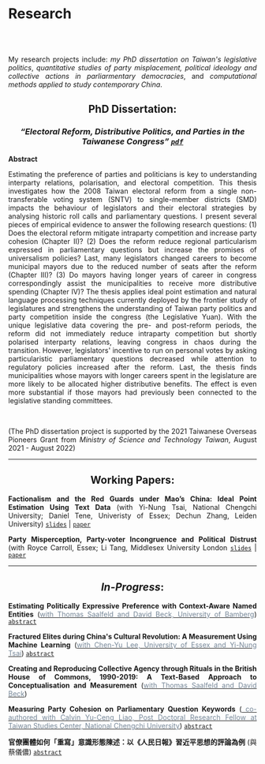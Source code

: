 # Research


<br/><br/>


<div style="text-align: justify">


My research projects include:  *my PhD dissertation on Taiwan's legislative politics*, *quantitative studies of party misplacement, political ideology and collective actions in parliarmentary democracies*, and *computational methods applied to study contemporary China*.  


</div>


<div style="text-align: center">

## PhD Dissertation: 

</div> 

<div style="text-align: center">

### ***“Electoral Reform, Distributive Politics, and Parties in the Taiwanese Congress” [`pdf`](https://raw.githack.com/davidycliao/phd-thesis/main/Yen_Chieh_Liao_PhD_Dissertation_Jan_2023.pdf)***  


<div style="text-align: justify">

**Abstract**

Estimating the preference of parties and politicians is key to understanding interparty relations, polarisation, and electoral competition. This thesis investigates how the 2008 Taiwan electoral reform from a single non-transferable voting system (SNTV) to single-member districts (SMD) impacts the behaviour of legislators and their electoral strategies by analysing historic roll calls and parliamentary questions. I present several pieces of empirical evidence to answer the following research questions: (1) Does the electoral reform mitigate intraparty competition and increase party cohesion (Chapter II)? (2) Does the reform reduce regional particularism expressed in parliamentary questions but increase the promises of universalism policies? Last, many legislators changed careers to become municipal mayors due to the reduced number of seats after the reform (Chapter III)? (3) Do mayors having longer years of career in congress correspondingly assist the municipalities to receive more distributive spending (Chapter IV)?  The thesis applies ideal point estimation and natural language processing techniques currently deployed by the frontier study of legislatures and strengthens the understanding of Taiwan party politics and party competition inside the congress (the Legislative Yuan). With the unique legislative data covering the pre- and post-reform periods, the reform did not immediately reduce intraparty competition but shortly polarised interparty relations, leaving congress in chaos during the transition. However, legislators' incentive to run on personal votes by asking particularistic parliamentary questions decreased while attention to regulatory policies increased after the reform. Last, the thesis finds municipalities whose mayors with longer careers spent in the legislature are more likely to be allocated higher distributive benefits. The effect is even more substantial if those mayors had previously been connected to the legislative standing committees. 


<!-- <p align="center">
<style>
img {
  border: 1px solid #ddd;
  border-radius: 4px;
  padding: 5px;
  width: 150px;
}
</style>
  <img width="500" height= "110"  src="https://raw.githack.com/davidycliao/erdp/main/paper/images/seven_legis.png" >
  <img width="500" height= "110" src="https://raw.githack.com/davidycliao/erdp/main/paper/images/partywhip_mean.png">
  <img width="500" height= "110"  src="https://raw.githack.com/davidycliao/erdp/main/paper/images/minor_postions_year.png">
  <img width="500" height= "110"  src="https://raw.githack.com/davidycliao/erdp/main/paper/images/major_postions_year.png" >

</p> -->

<br> 

(The PhD dissertation project is supported by the 2021 Taiwanese Overseas Pioneers Grant from *Ministry of Science and Technology Taiwan*, August 2021 - August 2022)

</div>

---


<div style="text-align: center">

## Working Papers: 

</div>

<div style="text-align: justify">

**Factionalism and the Red Guards under Mao’s China: Ideal Point Estimation Using Text Data** (with Yi-Nung Tsai, National Chengchi University; Daniel Tene, Univeristy of Essex;  Dechun Zhang, Leiden University) [`slides`](https://raw.githack.com/davidycliao/redguards/master/slides/slides.pdf) | [`paper`](https://papers.ssrn.com/sol3/papers.cfm?abstract_id=4200926)

**Party Misperception, Party-voter Incongruence and Political Distrust** (with Royce Carroll, Essex; Li Tang, Middlesex University London [`slides`]() | [`paper`](https://raw.githack.com/davidycliao/figures/master/Party_Misperception__Party_voter_Incongruence_and_Political_Distrust.pdf) 
</div>

---

<div style="text-align: center">

## *In-Progress*: 

</div>

<div style="text-align: justify">


**Estimating Politically Expressive Preference with Context-Aware Named Entities** ([<span style="color:#778899">with Thomas Saalfeld and David Beck, University of Bamberg</span>](https://projectlacan.wordpress.com))  [`abstract`](https://davidycliao.github.io/2023/01/namedentities/)



**Fractured Elites during China's Cultural Revolution: A Measurement Using Machine Learning** ([<span style="color:#778899">with Chen-Yu Lee, University of Essex and Yi-Nung Tsai</span>](https://projectlacan.wordpress.com))  [`abstract`](https://davidycliao.github.io/2023/01/fracturedelite/)


**Creating and Reproducing Collective Agency through Rituals in the British House of Commons, 1990-2019: A Text-Based Approach to Conceptualisation and Measurement**  ([<span style="color:#778899">with Thomas Saalfeld and David Beck</span>](https://projectlacan.wordpress.com)) 


<!-- **State-led Nationalism: Measuring China’s Online Nationalists on Weibo** (with [<span style="color:#778899"> Dechun Zhang, Leiden University</span>](https://www.universiteitleiden.nl/en/staffmembers/dechun-zhang#tab-1)) -->


**Measuring Party Cohesion on Parliamentary Question Keywords** ([<span style="color:#778899"> co-authored with Calvin Yu-Ceng Liao, Post Doctoral Research Fellow at Taiwan Studies Center, National Chengchi University</span>](https://sites.google.com/view/calvin-yuceng-liao/home)) [`abstract`](https://davidycliao.github.io/2023/01/partyconvergence/)


**官僚團體如何「重寫」意識形態陳述：以《人民日報》習近平思想的評論為例** (與蔡儀儂) [`abstract`](https://davidycliao.github.io/2023/01/ccp/)


</div>





<br/><br/>

<!-- 
<div style="text-align: center">

## Prior Research Before PhD:

</div> 



<div style="text-align: justify">

**2016 亦敵亦友:臺灣民眾 對中國印象的評價《社會科學論叢》23(1):63-105** （與吳重禮、楊和縉）


本文援引研究種族議題（或族群政治）兩個相互競逐的理論—「接觸理論」（contact theory）和「團體威脅論」（group threat theory）—作為研究架構，套用於臺灣和中國民眾的接觸經驗，檢證在兩岸人民交流互動益形密切之際，臺灣民眾對於中國的整體印象，是否會因為接觸頻繁而增進瞭解，提升好感？或者，因為接觸和溝通機會的增加，反而影響臺灣民眾對於中國印象產生負面觀感？作者擷取「2012年總統大選後國內民意對兩岸關係與大陸政策之觀點及變化」電話訪問資料，採取「因素分析」（factor analysis）將民眾對於中國大陸的好惡程度印象區分為「既定印象」、「政治印象」，以及「經濟印象」三個面向，並以「迴歸模型」（regression models）和「有序勝算對數模型」（ordered logit model）進行檢驗。本研究貢獻在於，透過實證結果顯示，在「既定印象」和「政治印象」方面，猶如研究預期，泛綠陣營支持者和本省籍選民對於中國抱持較為負面的觀感，其餘不同社會人口特徵的選民並無顯著差異；值得強調的是，在「經濟印象」方面，泛綠陣營支持者和獨立選民對於中國印象並沒有顯著差異。在結論中，本文摘述實證分析要點，並提出中國印象的研究意涵。

**Keywords**：*中國印象*、*接觸理論*、*團體威脅論*、*統獨議題*, *政黨認同*

**Documents**: [`paper`](https://www.airitilibrary.com/Publication/alDetailedMesh?DocID=19956584-201610-201611230014-201611230014-61-95) 

</div>


---

<div style="text-align: justify">

**2016 原民會主委的補助款？檢視「基本設施維護費」在原住民55個鄉、鎮、市、區分配的實證分析《台灣原住民族研究學報》 4(2):23-63**

誰從政治場域中獲得比較多的政策利益？或在政策過程中，能明確主導利益分配？是分配政治研究中時常被提出來討論的研究議題。有鑑於此，本文以分配政治的實證研究為理論基礎，分析專責原住民族公共事務的中央行政機關－「行政院原住民族委員會」－補助全國55 個平地與山地原住民鄉、區、鎮、市的「基本設施維持費」，檢視由原住民委員會補助偏鄉經濟發展的政策方案是否會受到政治、族群（平地或山地身分別）、或族別因素所影響？綜合實證分析結果，在控制若干影響因素後，總統選舉得票表現較為脆弱的鄉、鎮、市、區，所獲得補助金額比例明顯高於其他原住民地區。換言之，基本設施維持經費對於中央行政部門來說，不僅是一種調節地方財政發展的政策工具，同時能幫助總統攏絡對手陣營支持者、擴大選票支持的手段。在後續的結論中，本文摘述實證分析要點，並提出影響政策利益分配的研究意涵。


**Keywords**：*分配政治與政策*、*原住民族*、*團體威脅族群政治論*、*基本設備維持費*, *行政院原住民族委員會*

**Documents**: [`paper`](https://www.airitilibrary.com/Publication/alDetailedMesh?DocID=P20161117001-201612-201702140019-201702140019-23-63&PublishTypeID=P001) 


</div>

---

<div style="text-align: justify">

**2015 The Rationale for Supporting Nuclear Power: Analysis of Taiwanese Public Opinion Survey _International Relations ofthe Asia-Pacific_ 15 (1): 147-176**（Su, Xiaochen, Chung-li Wu, Yen-chieh Liao, Tai-De Lee, and Chen Tsao)

The future of nuclear energy use has become increasingly contentious across the world. This is especially the case in Taiwan, which simultaneously suffers from the instabilities associated with fossil fuel imports and widespread public doubts about the government's ability to handle a Fukushima-scale disaster, while also being increasingly dependent on nuclear energy. This study employs the 2013 Taiwan Election and Democratization Study (TEDS) survey on the Lungmen Nuclear Power Plant to gauge public opinion on the nuclear issue. The results demonstrate that while the public tends to be pro-nuclear when they are informed about the financial consequences of abandoning nuclear power and reassured about safety concerns, opponents of nuclear power, though numerically fewer, tend to be more vocal. Further research is needed to determine the exact logic of the public's decision making, based on a more precise set of preconditions.

**Documents**: [`paper`](https://academic.oup.com/irap/article-abstract/15/1/147/2937074?redirectedFrom=fulltext) 


</div>

---

<div style="text-align: justify">

**2014 原住民議員與補助款的分配 誰比較多？誰又比較少？為什麼？《台灣原住民族研究學報》 4卷2期: 27-45**

在國內，分配政治研究將進發展了近十年，累積相當多的實證研究的基礎，不過以原住民籍民意代表為觀察對象或針對原鄉補助款分配為議題的研究卻付之闕如。鑑此，本文使用臺東縣政府所公布95年度-100年度「議員建議補（捐）助案件」的補助款資料，以「分配政治研究」過去所關心的數項問題應用在台灣原住民的代議制度，並系統性地比較平地原住民議員與山地原住民議員的分配政治行為。從整體的研究結果來說，政黨、資深程度與委員會召集委員等制度性因素對於原住民議員爭取建議案的影響效果不是相當明顯，但諸多選舉因素仍左右原住民議員爭取超額的補助款，而這也意味著原住民議員的利益分配型態與過去一般分配研究存有顯著地差異性。

**Keywords**：*族群政治*、*原住民研究*、*縣議員建議款*

**Documents**: [`paper`](https://www.airitilibrary.com/Publication/alDetailedMesh?DocID=P20161117001-201406-201611180016-201611180016-27-45&PublishTypeID=P001) 


</div> -->

